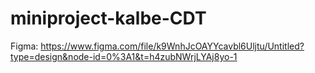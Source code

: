 # miniproject-kalbe-CDT

Figma: https://www.figma.com/file/k9WnhJcOAYYcavbl6Uljtu/Untitled?type=design&node-id=0%3A1&t=h4zubNWrjLYAj8yo-1
